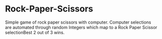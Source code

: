 # Rock-Paper-Scissors
Simple game of rock paper scissors with computer. Computer selections are automated through random Integers which map to a Rock Paper Scissor selectionBest 2 out of 3 wins. 
